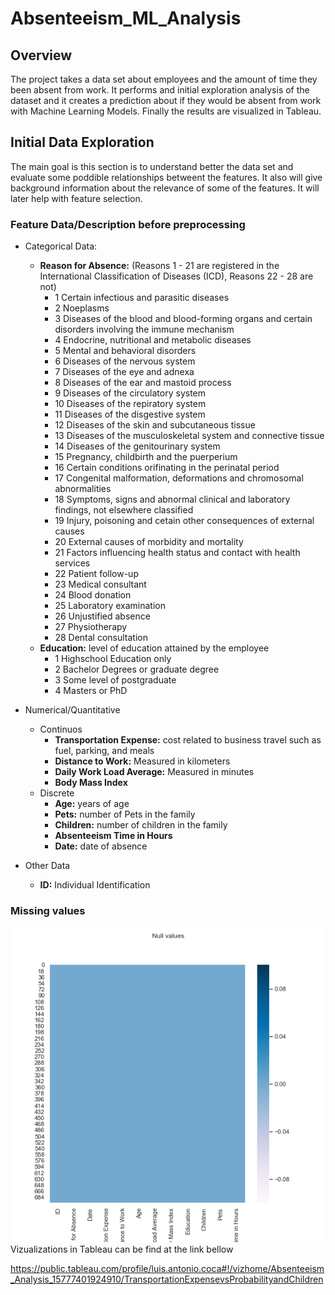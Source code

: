 # Absenteeism_ML_Analysis
## Overview
The project takes a data set about employees and the amount of time they been absent from work. It performs and initial exploration analysis of the dataset and it creates a prediction about if they would be absent from work with Machine Learning Models. Finally the results are visualized in Tableau.

## Initial Data Exploration
The main goal is this section is to understand better the data set and evaluate some poddible relationships betweent the features. It also will give background information about the relevance of some of the features. It will later help with feature selection.

### Feature Data/Description before preprocessing
+ Categorical Data:
    * **Reason for Absence:** (Reasons 1 - 21 are registered in the International Classification of Diseases (ICD), Reasons 22 - 28 are not)
        * 1 Certain infectious and parasitic diseases
        * 2 Noeplasms
        * 3 Diseases of the blood and blood-forming organs and certain disorders involving the immune mechanism
        * 4 Endocrine, nutritional and metabolic diseases
        * 5 Mental and behavioral disorders
        * 6 Diseases of the nervous system
        * 7 Diseases of the eye and adnexa
        * 8 Diseases of the ear and mastoid process
        * 9 Diseases of the circulatory system
        * 10 Diseases of the repiratory system
      * 11 Diseases of the disgestive system
      * 12 Diseases of the skin and subcutaneous tissue
      * 13 Diseases of the musculoskeletal system and connective tissue
      * 14 Diseases of the genitourinary system
      * 15 Pregnancy, childbirth and the puerperium
      * 16 Certain conditions orifinating in the perinatal period
      * 17 Congenital malformation, deformations and chromosomal abnormalities
      * 18 Symptoms, signs and abnormal clinical and laboratory findings, not elsewhere classified
      * 19 Injury, poisoning and cetain other consequences of external causes
      * 20 External causes of morbidity and mortality
      * 21 Factors influencing health status and contact with health services
      * 22 Patient follow-up
      * 23 Medical consultant
      * 24 Blood donation
      * 25 Laboratory examination
      * 26 Unjustified absence
      * 27 Physiotherapy
      * 28 Dental consultation

    + **Education:** level of education attained by the employee
      * 1 Highschool Education only
      * 2 Bachelor Degrees or graduate degree
      * 3 Some level of postgraduate
      * 4 Masters or PhD
+ Numerical/Quantitative
    + Continuos
        + **Transportation Expense:** cost related to business travel such as fuel, parking, and meals
        + **Distance to Work:** Measured in kilometers
        + **Daily Work Load Average:** Measured in minutes
        + **Body Mass Index**
    + Discrete
        + **Age:** years of age
        + **Pets:** number of Pets in the family
        + **Children:** number of children in the family
        + **Absenteeism Time in Hours**
        + **Date:** date of absence
+ Other Data
  + **ID:** Individual Identification
  
### Missing values

![Missing Values](https://github.com/luisantoniococa/Absenteeism_ML_Analysis/blob/master/Project%20Work/Visual_Null_values.png)
Vizualizations in Tableau can be find at the link bellow

https://public.tableau.com/profile/luis.antonio.coca#!/vizhome/Absenteeism_Analysis_15777401924910/TransportationExpensevsProbabilityandChildren
